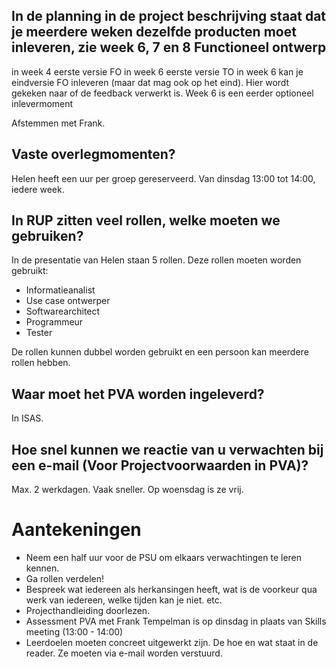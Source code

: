 ## In de planning in de project beschrijving staat dat je meerdere weken dezelfde producten moet inleveren, zie week 6, 7 en 8 Functioneel ontwerp
in week 4 eerste versie FO
in week 6 eerste versie TO
in week 6 kan je eindversie FO inleveren (maar dat mag ook op het eind). Hier wordt gekeken naar of de feedback verwerkt is. Week 6 is een eerder optioneel inlevermoment

Afstemmen met Frank.

## Vaste overlegmomenten?
Helen heeft een uur per groep gereserveerd. Van dinsdag 13:00 tot 14:00, iedere week.

## In RUP zitten veel rollen, welke moeten we gebruiken?
In de presentatie van Helen staan 5 rollen. Deze rollen moeten worden gebruikt:

- Informatieanalist
- Use case ontwerper
- Softwarearchitect
- Programmeur           
- Tester                

De rollen kunnen dubbel worden gebruikt en een persoon kan meerdere rollen hebben.

## Waar moet het PVA worden ingeleverd?
In ISAS.

## Hoe snel kunnen we reactie van u verwachten bij een e-mail (Voor Projectvoorwaarden in PVA)?
Max. 2 werkdagen. Vaak sneller. Op woensdag is ze vrij.

# Aantekeningen

- Neem een half uur voor de PSU om elkaars verwachtingen te leren kennen.
- Ga rollen verdelen!
- Bespreek wat iedereen als herkansingen heeft, wat is de voorkeur qua werk van iedereen, welke tijden kan je niet. etc.
- Projecthandleiding doorlezen.
- Assessment PVA met Frank Tempelman is op dinsdag in plaats van Skills meeting (13:00 - 14:00)
- Leerdoelen moeten concreet uitgewerkt zijn. De hoe en wat staat in de reader. Ze moeten via e-mail worden verstuurd.

